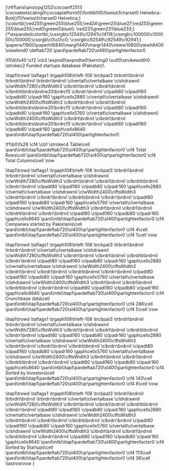 {\rtf1\ansi\ansicpg1252\cocoartf2513
\cocoatextscaling0\cocoaplatform0{\fonttbl\f0\fswiss\fcharset0 Helvetica-Bold;\f1\fswiss\fcharset0 Helvetica;}
{\colortbl;\red255\green255\blue255;\red24\green25\blue27;\red255\green255\blue255;\red0\green0\blue0;
\red231\green231\blue233;}
{\*\expandedcolortbl;;\cssrgb\c12549\c12941\c14118;\cssrgb\c100000\c100000\c100000;\cssrgb\c0\c0\c0;
\cssrgb\c92549\c92549\c92941;}
\paperw11900\paperh16840\margl1440\margr1440\vieww10800\viewh8400\viewkind0
\deftab720
\pard\pardeftab720\sl480\partightenfactor0

\f0\b\fs40 \cf2 \cb3 \expnd0\expndtw0\kerning0
\outl0\strokewidth0 \strokec2 Funded startups database (Pakistan)\

\itap1\trowd \taflags1 \trgaph108\trleft-108 \trcbpat3 \trbrdrt\brdrnil \trbrdrl\brdrnil \trbrdrr\brdrnil 
\clvertalt\clvertalbase \clshdrawnil \clwWidth7280\clftsWidth3 \clbrdrt\brdrnil \clbrdrl\brdrnil \clbrdrb\brdrs\brdrw20\brdrcf5 \clbrdrr\brdrnil \clpadt80 \clpadl160 \clpadb80 \clpadr160 \gaph\cellx2880
\clvertalt\clvertalbase \clshdrawnil \clwWidth2400\clftsWidth3 \clbrdrt\brdrnil \clbrdrl\brdrnil \clbrdrb\brdrs\brdrw20\brdrcf5 \clbrdrr\brdrnil \clpadt80 \clpadl160 \clpadb80 \clpadr160 \gaph\cellx5760
\clvertalt\clvertalbase \clshdrawnil \clwWidth2400\clftsWidth3 \clbrdrt\brdrnil \clbrdrl\brdrnil \clbrdrb\brdrs\brdrw20\brdrcf5 \clbrdrr\brdrnil \clpadt80 \clpadl160 \clpadb80 \clpadr160 \gaph\cellx8640
\pard\intbl\itap1\pardeftab720\sl400\partightenfactor0

\f1\b0\fs28 \cf4 \cb1 \strokec4 Table\cell 
\pard\intbl\itap1\pardeftab720\sl400\qr\partightenfactor0
\cf4 Total Rows\cell 
\pard\intbl\itap1\pardeftab720\sl400\qr\partightenfactor0
\cf4 Total Columns\cell \row

\itap1\trowd \taflags1 \trgaph108\trleft-108 \trcbpat3 \trbrdrl\brdrnil \trbrdrr\brdrnil 
\clvertalt\clvertalbase \clshdrawnil \clwWidth7280\clftsWidth3 \clbrdrt\brdrnil \clbrdrl\brdrnil \clbrdrb\brdrnil \clbrdrr\brdrnil \clpadt80 \clpadl160 \clpadb80 \clpadr160 \gaph\cellx2880
\clvertalt\clvertalbase \clshdrawnil \clwWidth2400\clftsWidth3 \clbrdrt\brdrnil \clbrdrl\brdrnil \clbrdrb\brdrnil \clbrdrr\brdrnil \clpadt80 \clpadl160 \clpadb80 \clpadr160 \gaph\cellx5760
\clvertalt\clvertalbase \clshdrawnil \clwWidth2400\clftsWidth3 \clbrdrt\brdrnil \clbrdrl\brdrnil \clbrdrb\brdrnil \clbrdrr\brdrnil \clpadt80 \clpadl160 \clpadb80 \clpadr160 \gaph\cellx8640
\pard\intbl\itap1\pardeftab720\sl400\partightenfactor0
\cf4 Companies started by Pakistanis\cell 
\pard\intbl\itap1\pardeftab720\sl400\qr\partightenfactor0
\cf4 4\cell 
\pard\intbl\itap1\pardeftab720\sl400\qr\partightenfactor0
\cf4 1\cell \row

\itap1\trowd \taflags1 \trgaph108\trleft-108 \trcbpat3 \trbrdrl\brdrnil \trbrdrr\brdrnil 
\clvertalt\clvertalbase \clshdrawnil \clwWidth7280\clftsWidth3 \clbrdrt\brdrnil \clbrdrl\brdrnil \clbrdrb\brdrnil \clbrdrr\brdrnil \clpadt80 \clpadl160 \clpadb80 \clpadr160 \gaph\cellx2880
\clvertalt\clvertalbase \clshdrawnil \clwWidth2400\clftsWidth3 \clbrdrt\brdrnil \clbrdrl\brdrnil \clbrdrb\brdrnil \clbrdrr\brdrnil \clpadt80 \clpadl160 \clpadb80 \clpadr160 \gaph\cellx5760
\clvertalt\clvertalbase \clshdrawnil \clwWidth2400\clftsWidth3 \clbrdrt\brdrnil \clbrdrl\brdrnil \clbrdrb\brdrnil \clbrdrr\brdrnil \clpadt80 \clpadl160 \clpadb80 \clpadr160 \gaph\cellx8640
\pard\intbl\itap1\pardeftab720\sl400\partightenfactor0
\cf4 Crunchbase data\cell 
\pard\intbl\itap1\pardeftab720\sl400\qr\partightenfactor0
\cf4 286\cell 
\pard\intbl\itap1\pardeftab720\sl400\qr\partightenfactor0
\cf4 5\cell \row

\itap1\trowd \taflags1 \trgaph108\trleft-108 \trcbpat3 \trbrdrl\brdrnil \trbrdrr\brdrnil 
\clvertalt\clvertalbase \clshdrawnil \clwWidth7280\clftsWidth3 \clbrdrt\brdrnil \clbrdrl\brdrnil \clbrdrb\brdrnil \clbrdrr\brdrnil \clpadt80 \clpadl160 \clpadb80 \clpadr160 \gaph\cellx2880
\clvertalt\clvertalbase \clshdrawnil \clwWidth2400\clftsWidth3 \clbrdrt\brdrnil \clbrdrl\brdrnil \clbrdrb\brdrnil \clbrdrr\brdrnil \clpadt80 \clpadl160 \clpadb80 \clpadr160 \gaph\cellx5760
\clvertalt\clvertalbase \clshdrawnil \clwWidth2400\clftsWidth3 \clbrdrt\brdrnil \clbrdrl\brdrnil \clbrdrb\brdrnil \clbrdrr\brdrnil \clpadt80 \clpadl160 \clpadb80 \clpadr160 \gaph\cellx8640
\pard\intbl\itap1\pardeftab720\sl400\partightenfactor0
\cf4 Sorted by Investors\cell 
\pard\intbl\itap1\pardeftab720\sl400\qr\partightenfactor0
\cf4 143\cell 
\pard\intbl\itap1\pardeftab720\sl400\qr\partightenfactor0
\cf4 8\cell \row

\itap1\trowd \taflags1 \trgaph108\trleft-108 \trcbpat3 \trbrdrl\brdrnil \trbrdrt\brdrnil \trbrdrr\brdrnil 
\clvertalt\clvertalbase \clshdrawnil \clwWidth7280\clftsWidth3 \clbrdrt\brdrnil \clbrdrl\brdrnil \clbrdrb\brdrnil \clbrdrr\brdrnil \clpadt80 \clpadl160 \clpadb80 \clpadr160 \gaph\cellx2880
\clvertalt\clvertalbase \clshdrawnil \clwWidth2400\clftsWidth3 \clbrdrt\brdrnil \clbrdrl\brdrnil \clbrdrb\brdrnil \clbrdrr\brdrnil \clpadt80 \clpadl160 \clpadb80 \clpadr160 \gaph\cellx5760
\clvertalt\clvertalbase \clshdrawnil \clwWidth2400\clftsWidth3 \clbrdrt\brdrnil \clbrdrl\brdrnil \clbrdrb\brdrnil \clbrdrr\brdrnil \clpadt80 \clpadl160 \clpadb80 \clpadr160 \gaph\cellx8640
\pard\intbl\itap1\pardeftab720\sl400\partightenfactor0
\cf4 Sorted by Startups\cell 
\pard\intbl\itap1\pardeftab720\sl400\qr\partightenfactor0
\cf4 113\cell 
\pard\intbl\itap1\pardeftab720\sl400\qr\partightenfactor0
\cf4 36\cell \lastrow\row
}
